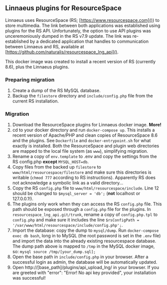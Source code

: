 ## Linnaeus plugins for ResourceSpace

Linnaeus uses ResourceSpace (RS; [https://www.resourcespace.com]()) to store multimedia. The link between both applications was established using plugins for the RS API. Unfortunately, the option to use API plugins was unceremoniously dumped in the RS v7.9 update. The link was re-established by a dedicated application that handles to communication between Linnaeus and RS, available at [https://github.com/naturalis/resourcespace_lng_api](). 

This docker image was created to install a recent version of RS (currently 8.6), plus the Linnaeus plugins. 


### Preparing migration

1. Create a dump of the RS MySQL database.
2. Backup the `filestore` directory and `include/config.php` file from the current RS installation.


### Migration

1. Download the ResourceSpace plugins for Linnaeus docker image. **More!**
2. cd to your docker directory and run `docker-compose up`. This installs a recent version of Apache/PHP and clean copies of ResourceSpace 8.6 and the plugins. See `Dockerfile` and `docker-entrypoint.sh` for what exactly is installed. Both the ResourceSpace and plugin web directories are mapped to the local file system (as `www`), simplifying migration.
3. Rename a copy of `env.template` to .env and copy the settings from the RS config.php **except** `MYSQL_HOST=db`. 
4. Copy files from the backed up `filestore` to `www/html/resourcespace/filestore` and make sure this directories is writable (`chmod 777` according to RS instructions). Apparently RS does not acknowledge a symbolic link as a valid directory...
5. Copy the RS `config.php` file to `www/html/resourcespace/include`. Line 12 should be changed to `$mysql_server = 'db';` (**not** localhost or 127.0.0.1!).
6. The plugins only work when they can access the RS `config.php` file. This path should be exposed through a `config.php` file for the plugins. In `resourcespace_lng_api.git/trunk`, rename a copy of `config.php.tpl` to `config.php` and make sure it includes the line `$rsConfigPath = '/var/www/html/resourcespace/include/config.php';`.
7. Import the database: copy the dump to `mysql/dump`. Run `docker-compose exec db bash`, long in to MySQL (the root password is set in the `.env` file) and import the data into the already existing resourcespace database. The dump path above is mapped to `/tmp` in the MySQL docker image, so: `mysql source /tmp/[your_dump.sql];`
8. Open the base path in `include/config.php` in your browser. After a successful login as admin, the database will be automatically updated.
9. Open http://[base_path]/plugins/api_upload_lng/ in your browser. If you are greeted with "error": "Error! No api key provided", your installation was successful!